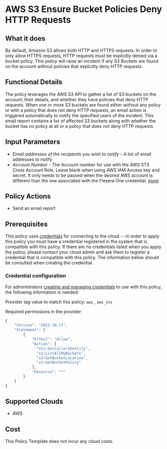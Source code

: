 # AWS S3 Ensure Bucket Policies Deny HTTP Requests

## What it does

By default, Amazon S3 allows both HTTP and HTTPS requests. In order to only allow HTTPS requests, HTTP requests must be explicitly denied via a bucket policy. This policy will raise an incident if any S3 Buckets are found on the account without policies that explicitly deny HTTP requests.

## Functional Details

The policy leverages the AWS S3 API to gather a list of S3 buckets on the account, their details, and whether they have policies that deny HTTP requests. When one or more S3 buckets are found either without any policy or with a policy that does not deny HTTP requests, an email action is triggered automatically to notify the specified users of the incident. This email report contains a list of affected S3 buckets along with whether the bucket has no policy at all or a policy that does not deny HTTP requests.

## Input Parameters

- *Email addresses of the recipients you wish to notify* - A list of email addresses to notify
- *Account Number* - The Account number for use with the AWS STS Cross Account Role. Leave blank when using AWS IAM Access key and secret. It only needs to be passed when the desired AWS account is different than the one associated with the Flexera One credential. [more](https://docs.flexera.com/flexera/EN/Automation/ProviderCredentials.htm#automationadmin_1982464505_1123608)

## Policy Actions

- Send an email report

## Prerequisites

This policy uses [credentials](https://docs.flexera.com/flexera/EN/Automation/ManagingCredentialsExternal.htm) for connecting to the cloud -- in order to apply this policy you must have a credential registered in the system that is compatible with this policy. If there are no credentials listed when you apply the policy, please contact your cloud admin and ask them to register a credential that is compatible with this policy. The information below should be consulted when creating the credential.

### Credential configuration

For administrators [creating and managing credentials](https://docs.flexera.com/flexera/EN/Automation/ManagingCredentialsExternal.htm) to use with this policy, the following information is needed:

Provider tag value to match this policy: `aws` , `aws_sts`

Required permissions in the provider:

```javascript
{
    "Version": "2012-10-17",
    "Statement": [
        {
            "Effect": "Allow",
            "Action": [
              "sts:GetCallerIdentity",
              "s3:ListAllMyBuckets",
              "s3:GetBucketLocation",
              "s3:GetBucketPolicy"
            ],
            "Resource": "*"
        }
    ]
}
```

## Supported Clouds

- AWS

## Cost

This Policy Template does not incur any cloud costs.
